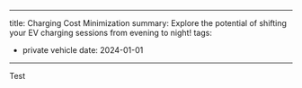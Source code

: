 ---
title: Charging Cost Minimization
summary: Explore the potential of shifting your EV charging sessions from evening to night!
tags:
  - private vehicle
date: 2024-01-01
----
Test
